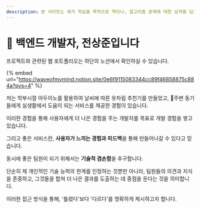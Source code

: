 ```yaml
---
description: 본 사이트는 제가 학습을 목적으로 책이나, 알고리즘 문제에 대한 요약을 담고 있습니다.
---
```


# 👋 백엔드 개발자, 전상준입니다

프로젝트와 관련된 웹 포트폴리오는 하단의 노션에서 확인하실 수 있습니다.

{% embed url="https://waveofmymind.notion.site/0e6f9115083344cc89f46858875c884a?pvs=4" %}

저는 학부시절 아두이노를 활용하여 날씨에 따른 옷차림 추천기를 만들었고, 주변 동기들에게 실생활에서 도움이 되는 서비스를 제공한 경험이 있습니다.

이러한 경험을 통해 사용자에게 더 나은 경험을 주는 개발자를 목표로 개발 경험을 쌓고 있습니다.

그리고 좋은 서비스란, **사용자가 느끼는 경험과 피드백**을 통해 만들어나갈 수 있다고 믿습니다.

동시에 좋은 팀원이 되기 위해서는 **기술적 겸손함**을 추구합니다.

단순히 제 개인적인 기술 능력의 한계를 인정하는 것뿐만 아니라, 팀원들의 의견과 지식을 존중하고, 그것들을 합쳐 더 나은 결과를 도출하는 데 중점을 둔다는 것을 의미합니다.

이러한 접근 방식을 통해, '틀렸다'보다 '다르다'를 명확하게 제시하고자 합니다.
